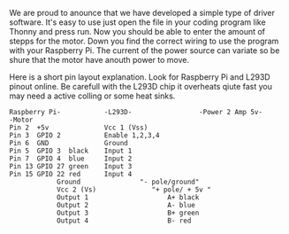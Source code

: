We are proud to anounce that we have developed a simple type of driver software.
It's  easy to use just open the file in your coding program like Thonny and press run. 
Now you should be able to enter the amount of stepps for the motor. 
Down you find the correct wiring to use the program with your Raspberry Pi.
The current of the power source can variate so be shure that the motor have anouth power to move.






Here is a short pin layout explanation. Look for Raspberry Pi and L293D pinout online.
Be carefull with the L293D chip it overheats qiute fast you may need a active colling
or some heat sinks. 




```
Raspberry Pi-           -L293D-             	-Power 2 Amp 5v-      	-Motor
Pin 2  +5v             	Vcc 1 (Vss)
Pin 3  GPIO 2           Enable 1,2,3,4
Pin 6  GND              Ground
Pin 5  GPIO 3  black    Input 1
Pin 7  GPIO 4  blue     Input 2
Pin 13 GPIO 27 green    Input 3
Pin 15 GPIO 22 red      Input 4   
			Ground             	 "- pole/ground"
			Vcc 2 (Vs)          	"+ pole/ + 5v "
			Output 1 	 				A+ black
			Output 2					A- blue
			Output 3					B+ green
			Output 4					B- red
```

